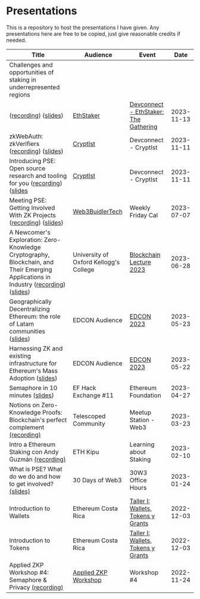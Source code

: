 # Presentations
This is a repository to host the presentations I have given. Any presentations here are free to be copied, just give reasonable credits if needed.

|     Title     |     Audience     |     Event     |     Date     |
|     -----     |     -------      |     --------  |      ------- |
| Challenges and opportunities of staking in underrepresented regions
 ([recording](https://www.youtube.com/watch?v=FKfhTl5jaZM)) ([slides](https://docs.google.com/presentation/d/1lJCt45J2vjpYcryARuoEwylZutfoZUXomQzSzqu-640/edit?usp=sharing)) |  [EthStaker]([https://twitter.com/Web3BuidlerTech](https://ethstaker.cc/events/staking-gathering-2023)) | [Devconnect - EthStaker: The Gathering]([https://twitter.com/Web3BuidlerTech](https://ethstaker.cc/#staking-gathering)) | 2023-11-13 |
| zkWebAuth: zkVerifiers ([recording]()) ([slides](https://docs.google.com/presentation/d/1p3zz7xBGrDS6Mf5GYuaNC72h9Ff6tgtAXo95VX2A6nY/edit?usp=sharing)) | [CryptIst](https://www.cryptist.org/) | Devconnect - CryptIst | 2023-11-11 |
| Introducing PSE: Open source research and tooling for you ([recording]()) ([slides](https://docs.google.com/presentation/d/1EwitGkQLNHhtjfcpgGq8NjbvenfpqKZPRXbqhfA6KLs/edit?usp=sharing) |  [CryptIst](https://www.cryptist.org/) | Devconnect - CryptIst | 2023-11-11 |
| Meeting PSE: Getting Involved With ZK Projects ([recording](https://www.youtube.com/watch?v=U6zy_UCtUlY)) ([slides](https://docs.google.com/presentation/d/1zXAsGyyq_DZ2WdGjCow3cP0TVhTxkfRaa3q3Rz6z4U4/edit?usp=sharing)) |  [Web3BuidlerTech](https://twitter.com/Web3BuidlerTech) | Weekly Friday Cal | 2023-07-07 |
| A Newcomer's Exploration: Zero-Knowledge Cryptography, Blockchain, and Their Emerging Applications in Industry ([recording]( https://www.youtube.com/watch?v=zcsJROupEQU)) ([slides](https://docs.google.com/presentation/d/1nhOPoaqMe7D96DBsoYB40X28U3bO2ogIcuYu4P2HyY4/edit?usp=sharing )) | University of Oxford Kellogg's College | [Blockchain Lecture 2023](https://www.eventbrite.co.uk/e/blockchain-lecture-2023-tickets-638024698047) | 2023-06-28 |
| Geographically Decentralizing Ethereum: the role of Latam communities ([slides](https://docs.google.com/presentation/d/1UKEaofZD8DIJkp1lLkC13izMT4ewAUq-Xcl4YlvoikA/edit?usp=sharing)) | EDCON Audience | [EDCON 2023](https://edcon.io/) | 2023-05-23 |
| Harnessing ZK and existing infrastructure for Ethereum's Mass Adoption ([slides](https://docs.google.com/presentation/d/1fT7tUlozv05NmCxnJQt6X4AB9VOroVjYOJjl8G16yJQ/edit?usp=sharing))| EDCON Audience | [EDCON 2023](https://edcon.io/) | 2023-05-22 |
| Semaphore in 10 minutes ([slides](https://www.canva.com/design/DAFh9pEvVIY/Tf-RBTkFlDysqMAbn5qHeg/view?utm_content=DAFh9pEvVIY&utm_campaign=designshare&utm_medium=link&utm_source=publishsharelink)) | EF Hack Exchange #11 | Ethereum Foundation | 2023-04-27 |
| Notions on Zero-Knowledge Proofs: Blockchain's perfect complement [(recording)](https://www.youtube.com/watch?v=52f2lo4fhH8) | Telescoped Community | Meetup Station - Web3 | 2023-03-23 |
| Intro a Ethereum Staking con Andy Guzmán [(recording)](https://www.youtube.com/watch?v=0hjqYOCvJcA&) | ETH Kipu | Learning about Staking | 2023-02-10 |
|What is PSE? What do we do and how to get involved? [(slides)](https://docs.google.com/presentation/d/1_9dZS--ryGfcCDB2b1dP8X4T4iCcd1E6fPHTQjeoPIA/edit?usp=sharing) | 30 Days of Web3 | 30W3 Office Hours | 2023-01-24 |  
| Introduction to Wallets | Ethereum Costa Rica | [Taller I: Wallets, Tokens y Grants](https://www.meetup.com/ethereumcr/events/289942493/) | 2022-12-03 |  
| Introduction to Tokens | Ethereum Costa Rica | [Taller I: Wallets, Tokens y Grants](https://www.meetup.com/ethereumcr/events/289942493/) | 2022-12-03 |
| Applied ZKP Workshop #4: Semaphore & Privacy [(recording)](https://www.youtube.com/watch?v=c0cKR78TIBg&t=8s)| [Applied ZKP Workshop](https://github.com/Poseidon-ZKP/Applied-ZKP-Workshop) | Workshop #4 | 2022-11-24 |


